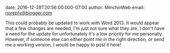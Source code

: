 date: 2016-12-28T20:56:00.000-07:00
author: MinchinWeb
email: noreply@blogger.com

This could probably be updated to work with Word 2013. It would appear that a few changes are needed, I'm just not sure what they are. I don't have a need for the update for unfortunately it's a low priority for me personally. However, if someone else can either point me in the right direction, or send me a working version, I would be happy to post it here!